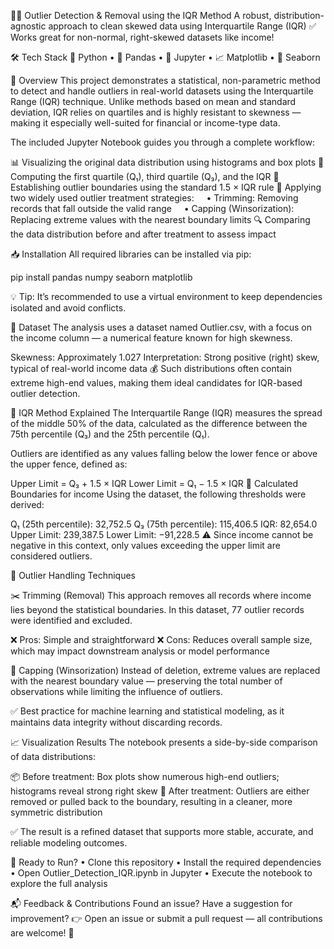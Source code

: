 🕵️‍♂️ Outlier Detection & Removal using the IQR Method
A robust, distribution-agnostic approach to clean skewed data using Interquartile Range (IQR)
✅ Works great for non-normal, right-skewed datasets like income!

🛠️ Tech Stack
🐍 Python • 🐼 Pandas • 📓 Jupyter • 📈 Matplotlib • 🎨 Seaborn

📌 Overview
This project demonstrates a statistical, non-parametric method to detect and handle outliers in real-world datasets using the Interquartile Range (IQR) technique. Unlike methods based on mean and standard deviation, IQR relies on quartiles and is highly resistant to skewness — making it especially well-suited for financial or income-type data.

The included Jupyter Notebook guides you through a complete workflow:

📊 Visualizing the original data distribution using histograms and box plots
📐 Computing the first quartile (Q₁), third quartile (Q₃), and the IQR
🚧 Establishing outlier boundaries using the standard 1.5 × IQR rule
🧹 Applying two widely used outlier treatment strategies:
&nbsp;&nbsp;&nbsp;&nbsp;• Trimming: Removing records that fall outside the valid range
&nbsp;&nbsp;&nbsp;&nbsp;• Capping (Winsorization): Replacing extreme values with the nearest boundary limits
🔍 Comparing the data distribution before and after treatment to assess impact

📥 Installation
All required libraries can be installed via pip:

pip install pandas numpy seaborn matplotlib

💡 Tip: It’s recommended to use a virtual environment to keep dependencies isolated and avoid conflicts.

📁 Dataset
The analysis uses a dataset named Outlier.csv, with a focus on the income column — a numerical feature known for high skewness.

Skewness: Approximately 1.027
Interpretation: Strong positive (right) skew, typical of real-world income data
💰 Such distributions often contain extreme high-end values, making them ideal candidates for IQR-based outlier detection.

📐 IQR Method Explained
The Interquartile Range (IQR) measures the spread of the middle 50% of the data, calculated as the difference between the 75th percentile (Q₃) and the 25th percentile (Q₁).

Outliers are identified as any values falling below the lower fence or above the upper fence, defined as:

Upper Limit = Q₃ + 1.5 × IQR
Lower Limit = Q₁ − 1.5 × IQR
🔢 Calculated Boundaries for income
Using the dataset, the following thresholds were derived:

Q₁ (25th percentile): 32,752.5
Q₃ (75th percentile): 115,406.5
IQR: 82,654.0
Upper Limit: 239,387.5
Lower Limit: −91,228.5
⚠️ Since income cannot be negative in this context, only values exceeding the upper limit are considered outliers.

🧹 Outlier Handling Techniques

✂️ Trimming (Removal)
This approach removes all records where income lies beyond the statistical boundaries. In this dataset, 77 outlier records were identified and excluded.

❌ Pros: Simple and straightforward
❌ Cons: Reduces overall sample size, which may impact downstream analysis or model performance

🧢 Capping (Winsorization)
Instead of deletion, extreme values are replaced with the nearest boundary value — preserving the total number of observations while limiting the influence of outliers.

✅ Best practice for machine learning and statistical modeling, as it maintains data integrity without discarding records.

📈 Visualization Results
The notebook presents a side-by-side comparison of data distributions:

📦 Before treatment: Box plots show numerous high-end outliers; histograms reveal strong right skew
📏 After treatment: Outliers are either removed or pulled back to the boundary, resulting in a cleaner, more symmetric distribution

✅ The result is a refined dataset that supports more stable, accurate, and reliable modeling outcomes.

🚀 Ready to Run?
• Clone this repository
• Install the required dependencies
• Open Outlier_Detection_IQR.ipynb in Jupyter
• Execute the notebook to explore the full analysis

📬 Feedback & Contributions
Found an issue? Have a suggestion for improvement?
👉 Open an issue or submit a pull request — all contributions are welcome! 🤝
